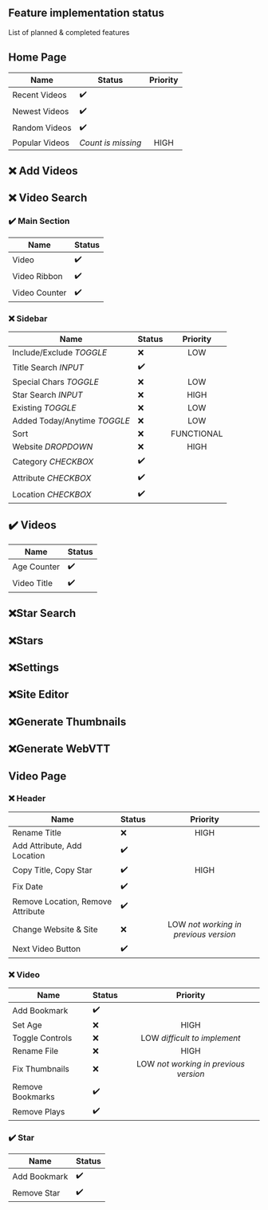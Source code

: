 ## Feature implementation status

List of planned & completed features

## Home Page

| Name           | Status             | Priority |
| -------------- | ------------------ | :------: |
| Recent Videos  | :heavy_check_mark: |          |
| Newest Videos  | :heavy_check_mark: |          |
| Random Videos  | :heavy_check_mark: |          |
| Popular Videos | _Count is missing_ |   HIGH   |

## :x: Add Videos

## :x: Video Search

### :heavy_check_mark: Main Section

| Name          | Status             |
| ------------- | ------------------ |
| Video         | :heavy_check_mark: |
| Video Ribbon  | :heavy_check_mark: |
| Video Counter | :heavy_check_mark: |

### :x: Sidebar

| Name                         | Status             |  Priority  |
| ---------------------------- | ------------------ | :--------: |
| Include/Exclude _TOGGLE_     | :x:                |    LOW     |
| Title Search _INPUT_         | :heavy_check_mark: |            |
| Special Chars _TOGGLE_       | :x:                |    LOW     |
| Star Search _INPUT_          | :x:                |    HIGH    |
| Existing _TOGGLE_            | :x:                |    LOW     |
| Added Today/Anytime _TOGGLE_ | :x:                |    LOW     |
| Sort                         | :x:                | FUNCTIONAL |
| Website _DROPDOWN_           | :x:                |    HIGH    |
| Category _CHECKBOX_          | :heavy_check_mark: |            |
| Attribute _CHECKBOX_         | :heavy_check_mark: |            |
| Location _CHECKBOX_          | :heavy_check_mark: |            |

## :heavy_check_mark: Videos

| Name        | Status             |
| ----------- | ------------------ |
| Age Counter | :heavy_check_mark: |
| Video Title | :heavy_check_mark: |

## :x:Star Search

## :x:Stars

## :x:Settings

## :x:Site Editor

## :x:Generate Thumbnails

## :x:Generate WebVTT

## Video Page

### :x: Header

| Name                              | Status             |               Priority                |
| --------------------------------- | ------------------ | :-----------------------------------: |
| Rename Title                      | :x:                |                 HIGH                  |
| Add Attribute, Add Location       | :heavy_check_mark: |
| Copy Title, Copy Star             | :heavy_check_mark: |                 HIGH                  |
| Fix Date                          | :heavy_check_mark: |
| Remove Location, Remove Attribute | :heavy_check_mark: |
| Change Website & Site             | :x:                | LOW _not working in previous version_ |
| Next Video Button                 | :heavy_check_mark: |

### :x: Video

| Name             | Status             |               Priority                |
| ---------------- | ------------------ | :-----------------------------------: |
| Add Bookmark     | :heavy_check_mark: |
| Set Age          | :x:                |                 HIGH                  |
| Toggle Controls  | :x:                |     LOW _difficult to implement_      |
| Rename File      | :x:                |                 HIGH                  |
| Fix Thumbnails   | :x:                | LOW _not working in previous version_ |
| Remove Bookmarks | :heavy_check_mark: |
| Remove Plays     | :heavy_check_mark: |

### :heavy_check_mark: Star

| Name         | Status             |
| ------------ | ------------------ |
| Add Bookmark | :heavy_check_mark: |
| Remove Star  | :heavy_check_mark: |
